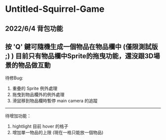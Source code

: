 # Untitled-Squirrel-Game

## 2022/6/4 背包功能

按 'Q' 鍵可隨機生成一個物品在物品欄中 (僅限測試版 ;) )
目前只有物品欄中Sprite的拖曳功能，還沒跟3D場景的物品做互動
---
待修Bug:
1. 重疊的 Sprite 例外處理
2. 拖曳到物品欄外的例外處理
3. 滑鼠移到物品欄時暫停 main camera 的追蹤
---
待增加功能：
1. hightlight 目前 hover 的格子
2. 增加單一物品的上限 (現在一格只能放一個物品)
